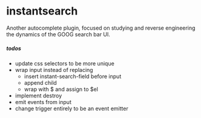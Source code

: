 # instantsearch

Another autocomplete plugin, focused on studying and reverse engineering
the dynamics of the GOOG search bar UI.

##### todos
* update css selectors to be more unique
* wrap input instead of replacing
  * insert instant-search-field before input
  * append child
  * wrap with $ and assign to $el
* implement destroy
* emit events from input
* change trigger entirely to be an event emitter
